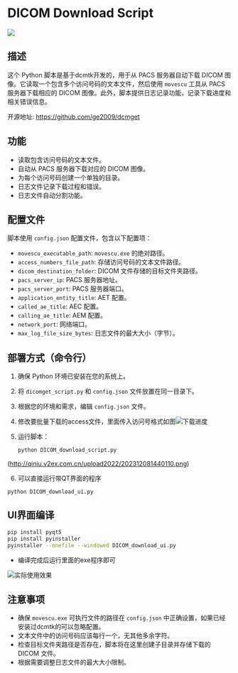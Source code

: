 # DICOM Download Script

![](https://image-1256178063.cos.ap-shanghai.myqcloud.com/upload2022/202312081440110.png)





## 描述

这个 Python 脚本是基于dcmtk开发的，用于从 PACS 服务器自动下载 DICOM 图像。它读取一个包含多个访问号码的文本文件，然后使用 `movescu` 工具从 PACS 服务器下载相应的 DICOM 图像。此外，脚本提供日志记录功能，记录下载进度和相关错误信息。

开源地址: https://github.com/ge2009/dcmget

## 功能

- 读取包含访问号码的文本文件。
- 自动从 PACS 服务器下载对应的 DICOM 图像。
- 为每个访问号码创建一个单独的目录。
- 日志文件记录下载过程和错误。
- 日志文件自动分割功能。

## 配置文件

脚本使用 `config.json` 配置文件，包含以下配置项：

- `movescu_executable_path`: `movescu.exe` 的绝对路径。
- `access_numbers_file_path`: 存储访问号码的文本文件路径。
- `dicom_destination_folder`: DICOM 文件存储的目标文件夹路径。
- `pacs_server_ip`: PACS 服务器地址。
- `pacs_server_port`: PACS 服务器端口。
- `application_entity_title`: AET 配置。
- `called_ae_title`: AEC 配置。
- `calling_ae_title`: AEM 配置。
- `network_port`: 网络端口。
- `max_log_file_size_bytes`: 日志文件的最大大小（字节）。

## 部署方式（命令行）

1. 确保 Python 环境已安装在您的系统上。

2. 将 `dicomget_script.py` 和 `config.json` 文件放置在同一目录下。

3. 根据您的环境和需求，编辑 `config.json` 文件。

4. 修改要批量下载的access文件，里面传入访问号格式如图![下载进度](http://qiniu.v2ex.com.cn/upload2022/202312081439012.png)

5. 运行脚本：

   ```python
   python DICOM_download_script.py
   ```

(http://qiniu.v2ex.com.cn/upload2022/202312081440110.png)

6. 可以直接运行带QT界面的程序

`python DICOM_download_ui.py`





## UI界面编译

```sh
pip install pyqt5
pip install pyinstaller
pyinstaller --onefile --windowed DICOM_download_ui.py
```

- 编译完成后运行里面的exe程序即可



![实际使用效果](http://qiniu.v2ex.com.cn/upload2022/202312091825375.png) 



## 注意事项

- 确保 `movescu.exe` 可执行文件的路径在 `config.json` 中正确设置，如果已经安装过dcmtk的可以忽略配置。
- 文本文件中的访问号码应该每行一个，无其他多余字符。
- 检查目标文件夹路径是否存在，脚本将在这里创建子目录并存储下载的 DICOM 文件。
- 根据需要调整日志文件的最大大小限制。
